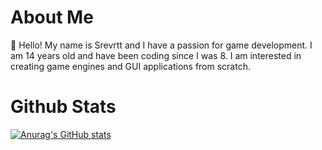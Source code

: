 # About Me
👋 Hello! My name is Srevrtt and I have a passion for game development. I am 14 years old and have been coding since I was 8. I am interested in creating game engines and GUI applications from scratch.

# Github Stats
[![Anurag's GitHub stats](https://github-readme-stats.vercel.app/api?username=srevrtt)](https://github.com/anuraghazra/github-readme-stats) 
